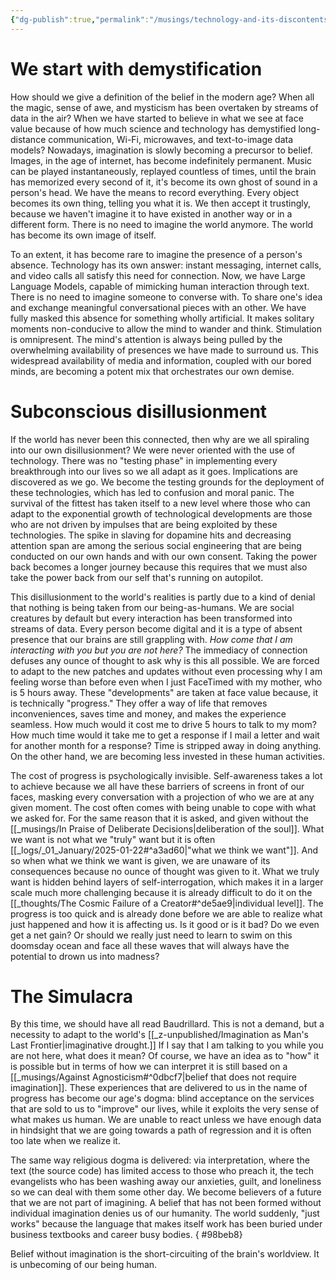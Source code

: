 ```yaml
---
{"dg-publish":true,"permalink":"/musings/technology-and-its-discontents/","noteIcon":"","created":"2025-01-26"}
---
```


# We start with demystification
How should we give a definition of the belief in the modern age? When all the magic, sense of awe, and mysticism has been overtaken by streams of data in the air? When we have started to believe in what we see at face value because of how much science and technology has demystified long-distance communication, Wi-Fi, microwaves, and text-to-image data models? Nowadays, imagination is slowly becoming a precursor to belief. Images, in the age of internet, has become indefinitely permanent. Music can be played instantaneously, replayed countless of times, until the brain has memorized every second of it, it's become its own ghost of sound in a person's head. We have the means to record everything. Every object becomes its own thing, telling you what it is. We then accept it trustingly, because we haven't imagine it to have existed in another way or in a different form. There is no need to imagine the world anymore. The world has become its own image of itself.

To an extent, it has become rare to imagine the presence of a person's absence. Technology has its own answer: instant messaging, internet calls, and video calls all satisfy this need for connection. Now, we have Large Language Models, capable of mimicking human interaction through text. There is no need to imagine someone to converse with. To share one's idea and exchange meaningful conversational pieces with an other. We have fully masked this absence for something wholly artificial. It makes solitary moments non-conducive to allow the mind to wander and think. Stimulation is omnipresent. The mind's attention is always being pulled by the overwhelming availability of presences we have made to surround us. This widespread availability of media and information, coupled with our bored minds, are becoming a potent mix that orchestrates our own demise.

# Subconscious disillusionment
If the world has never been this connected, then why are we all spiraling into our own disillusionment? We were never oriented with the use of technology. There was no "testing phase" in implementing every breakthrough into our lives so we all adapt as it goes. Implications are discovered as we go. We become the testing grounds for the deployment of these technologies, which has led to confusion and moral panic. The survival of the fittest has taken itself to a new level where those who can adapt to the exponential growth of technological developments are those who are not driven by impulses that are being exploited by these technologies. The spike in slaving for dopamine hits and decreasing attention span are among the serious social engineering that are being conducted on our own hands and with our own consent. Taking the power back becomes a longer journey because this requires that we must also take the power back from our self that's running on autopilot.

This disillusionment to the world's realities is partly due to a kind of denial that nothing is being taken from our being-as-humans. We are social creatures by default but every interaction has been transformed into streams of data. Every person become digital and it is a type of absent presence that our brains are still grappling with. *How come that I am interacting with you but you are not here?* The immediacy of connection defuses any ounce of thought to ask why is this all possible. We are forced to adapt to the new patches and updates without even processing why I am feeling worse than before even when I just FaceTimed with my mother, who is 5 hours away. These "developments" are taken at face value because, it is technically "progress." They offer a way of life that removes inconveniences, saves time and money, and makes the experience seamless. How much would it cost me to drive 5 hours to talk to my mom? How much time would it take me to get a response if I mail a letter and wait for another month for a response? Time is stripped away in doing anything. On the other hand, we are becoming less invested in these human activities.

The cost of progress is psychologically invisible. Self-awareness takes a lot to achieve because we all have these barriers of screens in front of our faces, masking every conversation with a projection of who we are at any given moment. The cost often comes with being unable to cope with what we asked for. For the same reason that it is asked, and given without the [[_musings/In Praise of Deliberate Decisions\|deliberation of the soul]]. What we want is not what we "truly" want but it is often [[_logs/_01_January/2025-01-22#^a3ad60\|"what we think we want"]]. And so when what we think we want is given, we are unaware of its consequences because no ounce of thought was given to it. What we truly want is hidden behind layers of self-interrogation, which makes it in a larger scale much more challenging because it is already difficult to do it on the [[_thoughts/The Cosmic Failure of a Creator#^de5ae9\|individual level]]. The progress is too quick and is already done before we are able to realize what just happened and how it is affecting us. Is it good or is it bad? Do we even get a net gain? Or should we really just need to learn to swim on this doomsday ocean and face all these waves that will always have the potential to drown us into madness?

# The Simulacra
By this time, we should have all read Baudrillard. This is not a demand, but a necessity to adapt to the world's [[_z-unpublished/Imagination as Man's Last Frontier\|imaginative drought.]] If I say that I am talking to you while you are not here, what does it mean? Of course, we have an idea as to "how" it is possible but in terms of how we can interpret it is still based on a [[_musings/Against Agnosticism#^0dbcf7\|belief that does not require imagination]]. These experiences that are delivered to us in the name of progress has become our age's dogma: blind acceptance on the services that are sold to us to "improve" our lives, while it exploits the very sense of what makes us human. We are unable to react unless we have enough data in hindsight that we are going towards a path of regression and it is often too late when we realize it.

The same way religious dogma is delivered: via interpretation, where the text (the source code) has limited access to those who preach it, the tech evangelists who has been washing away our anxieties, guilt, and loneliness so we can deal with them some other day. We become believers of a future that we are not part of imagining. A belief that has not been formed without individual imagination denies us of our humanity. The world suddenly, "just works" because the language that makes itself work has been buried under business textbooks and career busy bodies. 
{ #98beb8}


Belief without imagination is the short-circuiting of the brain's worldview. It is unbecoming of our being human.